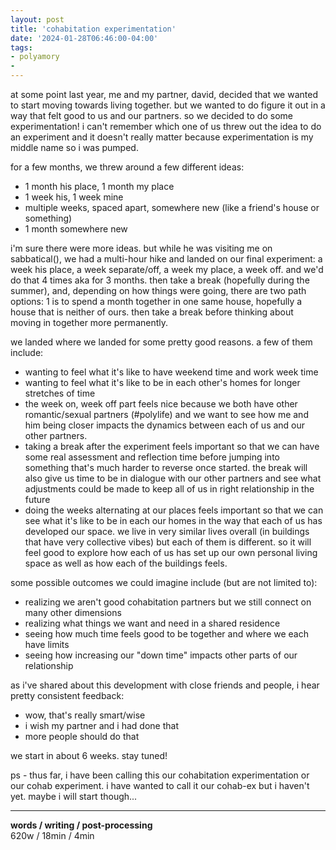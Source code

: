 ```yaml
---
layout: post
title: 'cohabitation experimentation'
date: '2024-01-28T06:46:00-04:00'
tags:
- polyamory
- 
--- 
```




at some point last year, me and my partner, david, decided that we wanted to start moving towards living together. but we wanted to do figure it out in a way that felt good to us and our partners. so we decided to do some experimentation! i can't remember which one of us threw out the idea to do an experiment and it doesn't really matter because experimentation is my middle name so i was pumped. 

for a few months, we threw around a few different ideas:

* 1 month his place, 1 month my place
* 1 week his, 1 week mine
* multiple weeks, spaced apart, somewhere new (like a friend's house or something)
* 1 month somewhere new

i'm sure there were more ideas. but while he was visiting me on sabbatical(), we had a multi-hour hike and landed on our final experiment: a week his place, a week separate/off, a week my place, a week off. and we'd do that 4 times aka for 3 months. then take a break (hopefully during the summer), and, depending on how things were going, there are two path options: 1 is to spend a month together in one same house, hopefully a house that is neither of ours. then take a break before thinking about moving in together more permanently. 

we landed where we landed for some pretty good reasons. a few of them include: 

* wanting to feel what it's like to have weekend time and work week time
* wanting to feel what it's like to be in each other's homes for longer stretches of time
* the week on, week off part feels nice because we both have other romantic/sexual partners (#polylife) and we want to see how me and him being closer impacts the dynamics between each of us and our other partners. 
* taking a break after the experiment feels important so that we can have some real assessment and reflection time before jumping into something that's much harder to reverse once started. the break will also give us time to be in dialogue with our other partners and see what adjustments could be made to keep all of us in right relationship in the future
* doing the weeks alternating at our places feels important so that we can see what it's like to be in each our homes in the way that each of us has developed our space. we live in very similar lives overall (in buildings that have very collective vibes) but each of them is different. so it will feel good to explore how each of us has set up our own personal living space as well as how each of the buildings feels. 

some possible outcomes we could imagine include (but are not limited to):

* realizing we aren't good cohabitation partners but we still connect on many other dimensions
* realizing what things we want and need in a shared residence
* seeing how much time feels good to be together and where we each have limits
* seeing how increasing our "down time" impacts other parts of our relationship


as i've shared about this development with close friends and people, i hear pretty consistent feedback: 

* wow, that's really smart/wise
* i wish my partner and i had done that
* more people should do that

we start in about 6 weeks. stay tuned!

ps - thus far, i have been calling this our cohabitation experimentation or our cohab experiment. i have wanted to call it our cohab-ex but i haven't yet. maybe i will start though...

---


<!-- hyperlink bank -->


<!-- &#042; = asterisk -->
<!-- &#039; = single quote '-->

**words / writing / post-processing**  
620w / 18min / 4min